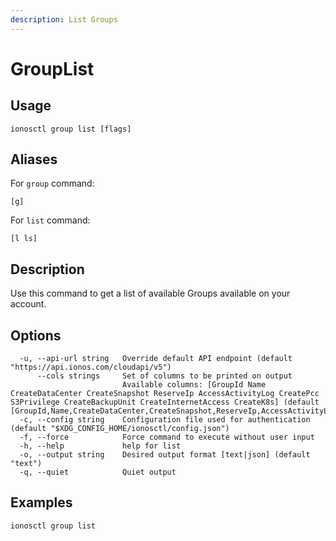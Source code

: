 ```yaml
---
description: List Groups
---
```


# GroupList

## Usage

```text
ionosctl group list [flags]
```

## Aliases

For `group` command:
```text
[g]
```

For `list` command:
```text
[l ls]
```

## Description

Use this command to get a list of available Groups available on your account.

## Options

```text
  -u, --api-url string   Override default API endpoint (default "https://api.ionos.com/cloudapi/v5")
      --cols strings     Set of columns to be printed on output 
                         Available columns: [GroupId Name CreateDataCenter CreateSnapshot ReserveIp AccessActivityLog CreatePcc S3Privilege CreateBackupUnit CreateInternetAccess CreateK8s] (default [GroupId,Name,CreateDataCenter,CreateSnapshot,ReserveIp,AccessActivityLog,CreatePcc,S3Privilege,CreateBackupUnit,CreateInternetAccess,CreateK8s])
  -c, --config string    Configuration file used for authentication (default "$XDG_CONFIG_HOME/ionosctl/config.json")
  -f, --force            Force command to execute without user input
  -h, --help             help for list
  -o, --output string    Desired output format [text|json] (default "text")
  -q, --quiet            Quiet output
```

## Examples

```text
ionosctl group list
```

